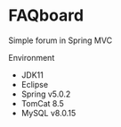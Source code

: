 # FAQboard
Simple forum in Spring MVC

Environment
  * JDK11
  * Eclipse
  * Spring v5.0.2
  * TomCat 8.5
  * MySQL v8.0.15
